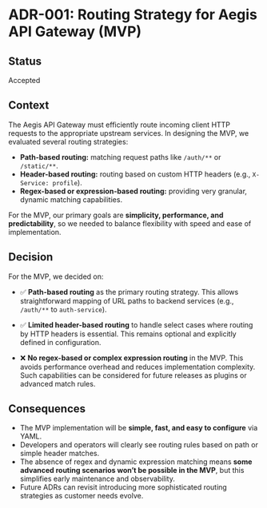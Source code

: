# ADR-001: Routing Strategy for Aegis API Gateway (MVP)

## Status

Accepted

## Context

The Aegis API Gateway must efficiently route incoming client HTTP requests to the appropriate upstream services.
In designing the MVP, we evaluated several routing strategies:

* **Path-based routing:** matching request paths like `/auth/**` or `/static/**`.
* **Header-based routing:** routing based on custom HTTP headers (e.g., `X-Service: profile`).
* **Regex-based or expression-based routing:** providing very granular, dynamic matching capabilities.

For the MVP, our primary goals are **simplicity, performance, and predictability**, so we needed to balance flexibility with speed and ease of implementation.

## Decision

For the MVP, we decided on:

* ✅ **Path-based routing** as the primary routing strategy.
  This allows straightforward mapping of URL paths to backend services (e.g., `/auth/**` to `auth-service`).

* ✅ **Limited header-based routing** to handle select cases where routing by HTTP headers is essential.
  This remains optional and explicitly defined in configuration.

* ❌ **No regex-based or complex expression routing** in the MVP.
  This avoids performance overhead and reduces implementation complexity. Such capabilities can be considered for future releases as plugins or advanced match rules.

## Consequences

* The MVP implementation will be **simple, fast, and easy to configure** via YAML.
* Developers and operators will clearly see routing rules based on path or simple header matches.
* The absence of regex and dynamic expression matching means **some advanced routing scenarios won’t be possible in the MVP**, but this simplifies early maintenance and observability.
* Future ADRs can revisit introducing more sophisticated routing strategies as customer needs evolve.
